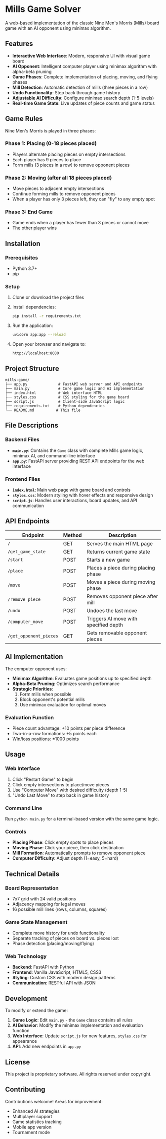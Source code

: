 # Mills Game Solver

A web-based implementation of the classic Nine Men's Morris (Mills) board game with an AI opponent using minimax algorithm.

## Features

- **Interactive Web Interface**: Modern, responsive UI with visual game board
- **AI Opponent**: Intelligent computer player using minimax algorithm with alpha-beta pruning
- **Game Phases**: Complete implementation of placing, moving, and flying phases
- **Mill Detection**: Automatic detection of mills (three pieces in a row)
- **Undo Functionality**: Step back through game history
- **Adjustable AI Difficulty**: Configure minimax search depth (1-5 levels)
- **Real-time Game State**: Live updates of piece counts and game status

## Game Rules

Nine Men's Morris is played in three phases:

### Phase 1: Placing (0-18 pieces placed)
- Players alternate placing pieces on empty intersections
- Each player has 9 pieces to place
- Form mills (3 pieces in a row) to remove opponent pieces

### Phase 2: Moving (after all 18 pieces placed)
- Move pieces to adjacent empty intersections
- Continue forming mills to remove opponent pieces
- When a player has only 3 pieces left, they can "fly" to any empty spot

### Phase 3: End Game
- Game ends when a player has fewer than 3 pieces or cannot move
- The other player wins

## Installation

### Prerequisites
- Python 3.7+
- pip

### Setup
1. Clone or download the project files
2. Install dependencies:
   ```bash
   pip install -r requirements.txt
   ```

3. Run the application:
   ```bash
   uvicorn app:app --reload
   ```

4. Open your browser and navigate to:
   ```
   http://localhost:8000
   ```

## Project Structure

```
mills-game/
├── app.py              # FastAPI web server and API endpoints
├── main.py             # Core game logic and AI implementation
├── index.html          # Web interface HTML
├── styles.css          # CSS styling for the game board
├── script.js           # Client-side JavaScript logic
├── requirements.txt    # Python dependencies
└── README.md          # This file
```

## File Descriptions

### Backend Files
- **`main.py`**: Contains the `Game` class with complete Mills game logic, minimax AI, and command-line interface
- **`app.py`**: FastAPI server providing REST API endpoints for the web interface

### Frontend Files
- **`index.html`**: Main web page with game board and controls
- **`styles.css`**: Modern styling with hover effects and responsive design
- **`script.js`**: Handles user interactions, board updates, and API communication

## API Endpoints

| Endpoint | Method | Description |
|----------|---------|-------------|
| `/` | GET | Serves the main HTML page |
| `/get_game_state` | GET | Returns current game state |
| `/start` | POST | Starts a new game |
| `/place` | POST | Places a piece during placing phase |
| `/move` | POST | Moves a piece during moving phase |
| `/remove_piece` | POST | Removes opponent piece after mill |
| `/undo` | POST | Undoes the last move |
| `/computer_move` | POST | Triggers AI move with specified depth |
| `/get_opponent_pieces` | GET | Gets removable opponent pieces |

## AI Implementation

The computer opponent uses:
- **Minimax Algorithm**: Evaluates game positions up to specified depth
- **Alpha-Beta Pruning**: Optimizes search performance
- **Strategic Priorities**:
  1. Form mills when possible
  2. Block opponent's potential mills
  3. Use minimax evaluation for optimal moves

### Evaluation Function
- Piece count advantage: +10 points per piece difference
- Two-in-a-row formations: +5 points each
- Win/loss positions: ±1000 points

## Usage

### Web Interface
1. Click "Restart Game" to begin
2. Click empty intersections to place/move pieces
3. Use "Computer Move" with desired difficulty (depth 1-5)
4. "Undo Last Move" to step back in game history

### Command Line
Run `python main.py` for a terminal-based version with the same game logic.

### Controls
- **Placing Phase**: Click empty spots to place pieces
- **Moving Phase**: Click your piece, then click destination
- **Mill Formation**: Automatically prompts to remove opponent piece
- **Computer Difficulty**: Adjust depth (1=easy, 5=hard)

## Technical Details

### Board Representation
- 7x7 grid with 24 valid positions
- Adjacency mapping for legal moves
- 16 possible mill lines (rows, columns, squares)

### Game State Management
- Complete move history for undo functionality
- Separate tracking of pieces on board vs. pieces lost
- Phase detection (placing/moving/flying)

### Web Technology
- **Backend**: FastAPI with Python
- **Frontend**: Vanilla JavaScript, HTML5, CSS3
- **Styling**: Custom CSS with modern design patterns
- **Communication**: RESTful API with JSON

## Development

To modify or extend the game:

1. **Game Logic**: Edit `main.py` - the `Game` class contains all rules
2. **AI Behavior**: Modify the minimax implementation and evaluation function
3. **Web Interface**: Update `script.js` for new features, `styles.css` for appearance
4. **API**: Add new endpoints in `app.py`

## License

This project is proprietary software. All rights reserved under copyright.

## Contributing

Contributions welcome! Areas for improvement:
- Enhanced AI strategies
- Multiplayer support
- Game statistics tracking
- Mobile app version
- Tournament mode
